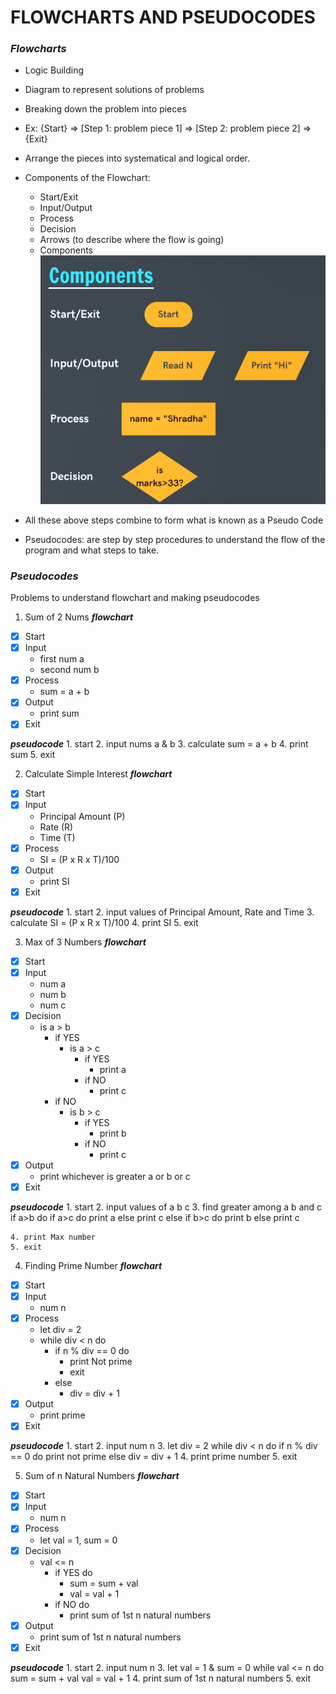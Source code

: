 # FLOWCHARTS AND PSEUDOCODES

### _**Flowcharts**_
- Logic Building
- Diagram to represent solutions of problems
- Breaking down the problem into pieces
- Ex: {Start} => [Step 1: problem piece 1] => [Step 2: problem piece 2] => {Exit}

- Arrange the pieces into systematical and logical order.

- Components of the Flowchart:
    - Start/Exit
    - Input/Output
    - Process
    - Decision
    - Arrows (to describe where the flow is going)
    - Components 
    ![Components](components.png)

- All these above steps combine to form what is known as a Pseudo Code

- Pseudocodes: are step by step procedures to understand the flow of the program and what steps to take.


### _**Pseudocodes**_

Problems to understand flowchart and making pseudocodes

1. Sum of 2 Nums
**_flowchart_**
- [x] Start
- [x] Input
    - first num a
    - second num b
- [x] Process
    - sum = a + b
- [x] Output
    - print sum
- [x] Exit

**_pseudocode_**
    1. start
    2. input nums a & b
    3. calculate sum = a + b
    4. print sum
    5. exit

2. Calculate Simple Interest
**_flowchart_**
- [x] Start
- [x] Input
    - Principal Amount (P)
    - Rate (R)
    - Time (T)
- [x] Process
    - SI = (P x R x T)/100
- [x] Output
    - print SI
- [x] Exit

**_pseudocode_**
    1. start
    2. input values of Principal Amount, Rate and Time
    3. calculate SI = (P x R x T)/100
    4. print SI
    5. exit

3. Max of 3 Numbers
**_flowchart_**
- [x] Start
- [x] Input
    - num a
    - num b
    - num c
- [x] Decision
    - is a > b
        - if YES
            - is a > c
                - if YES
                    - print a
                - if NO
                    - print c
        - if NO
            - is b > c
                - if YES
                    - print b
                - if NO
                    - print c
- [x] Output
    - print whichever is greater a or b or c
- [x] Exit

**_pseudocode_**
    1. start
    2. input values of a b c
    3. find greater among a b and c
        if a>b do
            if a>c do
                print a
            else
                print c
        else
            if b>c do
                print b
            else
                print c

    4. print Max number
    5. exit

4. Finding Prime Number
**_flowchart_**
- [x] Start
- [x] Input
    - num n
- [x] Process
    - let div = 2
    - while div < n do
        - if n % div == 0 do
            - print Not prime
            - exit
        - else
            - div = div + 1
- [x] Output
    - print prime
- [x] Exit

**_pseudocode_**
    1. start
    2. input num n
    3. let div = 2
        while div < n do
            if n % div == 0 do
                print not prime
            else
                div = div + 1
    4. print prime number
    5. exit

5. Sum of n Natural Numbers
**_flowchart_**
- [x] Start
- [x] Input
    - num n
- [x] Process
    - let val = 1, sum = 0
- [x] Decision
    - val <= n
        - if YES do
            - sum = sum + val
            - val = val + 1
        - if NO do
            - print sum of 1st n natural numbers
- [x] Output
    - print sum of 1st n natural numbers
- [x] Exit

**_pseudocode_**
    1. start
    2. input num n
    3. let val = 1 & sum = 0
        while val <= n do
            sum = sum + val
            val = val + 1
    4. print sum of 1st n natural numbers
    5. exit